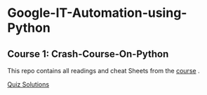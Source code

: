 <h1>Google-IT-Automation-using-Python</h1>
<h2>Course 1: Crash-Course-On-Python</h2>

This repo contains all readings and cheat Sheets from the [course](https://coursera.org/share/991b05701d602b770d21e6d945a5e468) .


[Quiz Solutions](https://github.com/fkhjoy/Coursera-Crash-Course-on-Python.git)
